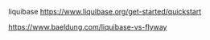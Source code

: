 liquibase
https://www.liquibase.org/get-started/quickstart

https://www.baeldung.com/liquibase-vs-flyway
